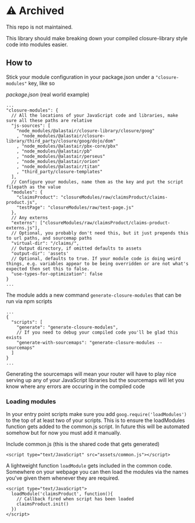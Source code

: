 # ⚠️ Archived
This repo is not maintained.

This library should make breaking down your compiled closure-library style code into modules easier.

## How to

Stick your module configuration in your package.json under a `"closure-modules"` key, like so

*package.json* (real world example)
```
...
"closure-modules": {
  // All the locations of your JavaScript code and libraries, make sure all these paths are relative
  "js-sources": [
    "node_modules/@alastair/closure-library/closure/goog" 
    , "node_modules/@alastair/closure-library/third_party/closure/goog/dojo/dom" 
    , "node_modules/@alastair/pbx-core/pbx" 
    , "node_modules/@alastair/pb"
    , "node_modules/@alastair/perseus"
    , "node_modules/@alastair/orion"
    , "node_modules/@alastair/titan"
    , "third_party/closure-templates" 
  ],
  // Configure your modules, name them as the key and put the script filepath as the value
  "modules": {
    "claimsProduct": "closureModules/raw/claimsProduct/claims-product.js",
    "testPage": "closureModules/raw/test-page.js"
  },
  // Any externs
  "externs": ["closureModules/raw/claimsProduct/claims-product-externs.js"],
  // Optional, you probably don't need this, but it just prepends this to url paths, and sourcemap paths
  "virtual-dir": "/claims/",
  // Output directory, if omitted defaults to assets
  "output-dir": 'assets'
  // Optional, defaults to true. If your module code is doing weird things, e.g. variables appear to be being overridden or are not what's expected then set this to false.
  "use-types-for-optimization": false
}
...
```

The module adds a new command `generate-closure-modules` that can be run via npm scripts
```
... 
{
  "scripts": [
    "generate": "generate-closure-modules",
    // If you need to debug your compiled code you'll be glad this exists
    "generate-with-sourcemaps": "generate-closure-modules --sourcemaps"
  ]
}
...
```

Generating the sourcemaps will mean your router will have to play nice serving up any of your JavaScript libraries but the sourcemaps will let you know where any errors are occuring in the compiled code

### Loading modules

In your entry point scripts make sure you add `goog.require('loadModules')` to the top of at least two of your scripts. This is to ensure the loadModules function gets added to the common.js script. In future this will be automated somehow but for now you must add it manually.

Include common.js (this is the shared code that gets generated)
```
<script type="text/JavaScript" src="assets/common.js"></script>
```
A lightweight function `loadModule` gets included in the common code. Somewhere on your webpage you can then load the modules via the names you've given them whenever they are required.

```
<script type="text/JavaScript">
  loadModule('claimsProduct', function(){
    // Callback fired when script has been loaded
    claimsProduct.init()
  })
</script>
```
